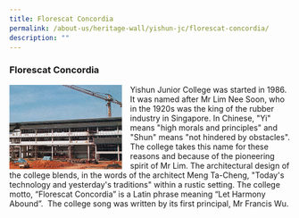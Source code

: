 ```yaml
---
title: Florescat Concordia
permalink: /about-us/heritage-wall/yishun-jc/florescat-concordia/
description: ""
---
```

### **Florescat Concordia**

<img src="/images/yishunjc1.jpg" style="width:40%;margin-right:15px;" align = "left">

Yishun Junior College was started in 1986. It was named after Mr Lim Nee Soon, who in the 1920s was the king of the rubber industry in Singapore. In Chinese, "Yi" means "high morals and principles" and "Shun" means "not hindered by obstacles". The college takes this name for these reasons and because of the pioneering spirit of Mr Lim. The architectural design of the college blends, in the words of the architect Meng Ta-Cheng, "Today's technology and yesterday's traditions" within a rustic setting. The college motto, “Florescat Concordia” is a Latin phrase meaning “Let Harmony Abound”.  The college song was written by its first principal, Mr Francis Wu.